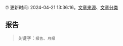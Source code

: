 :alarm_clock: 更新时间: 2024-04-21 13:36:16。[文章来源](/README.md)、[文章分类](/TAGS.md)

## 报告


> 关键字：`报告`、`月报`



